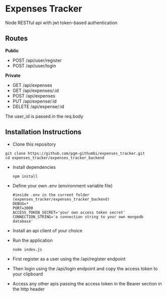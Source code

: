 # Expenses Tracker
Node RESTful api with jwt token-based authentication

## Routes
**Public**
- POST /api/user/register 
- POST /api/user/login 

**Private**
- GET /api/expenses
- GET /api/expenses/:id
- POST /api/expenses 
- PUT /api/expense/:id
- DELETE /api/expense/:id

The user_id is passed in the req.body

## Installation Instructions
 - Clone this repository
  ```
  git clone https://github.com/pgm-githumbi/expenses_tracker.git
  cd expenses_tracker/expenses_tracker_backend
  ```
- Install dependencies
  ```
  npm install
  ```
- Define your own .env (environment variable file)
  ```
  #inside .env in the current folder (expenses_tracker/expenses_tracker_backend)
  DEBUG=*
  PORT=3000
  ACCESS_TOKEN_SECRET='your own access token secret'
  CONNECTION_STRING='a connection string to your own mongodb database'
  ```
- Install an api client of your choice
- Run the application
  ```
  node index.js
  ```

- First register as a user using the /api/register endpoint
- Then login using the /api/login endpoint and copy the access token to your clipboard
- Access any other apis passing the access token in the Bearer section in the http header

